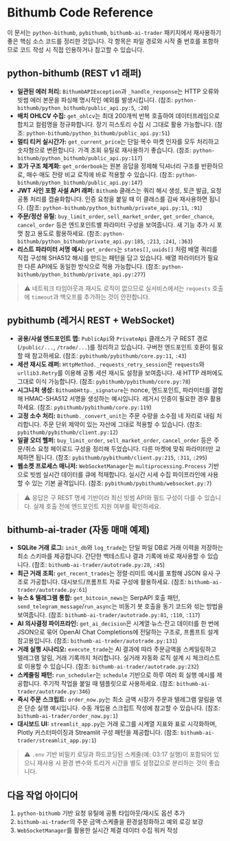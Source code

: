 # Bithumb Code Reference

이 문서는 `python-bithumb`, `pybithumb`, `bithumb-ai-trader` 패키지에서 재사용하기 좋은 핵심 소스 코드를 정리한 것입니다. 각 항목은 파일 경로와 시작 줄 번호를 포함하므로 코드 작성 시 직접 인용하거나 참고할 수 있습니다.

## python-bithumb (REST v1 래퍼)
- **일관된 에러 처리:** `BithumbAPIException`과 `_handle_response`는 HTTP 오류와 빗썸 에러 본문을 파싱해 명시적인 예외를 발생시킵니다. (참조: `python-bithumb/python_bithumb/public_api.py:5`, `:20`)
- **배치 OHLCV 수집:** `get_ohlcv`는 최대 200개씩 반복 호출하여 데이터프레임으로 합치고 컬럼명을 정규화합니다. 장기 히스토리 수집 시 그대로 활용 가능합니다. (참조: `python-bithumb/python_bithumb/public_api.py:51`)
- **멀티 티커 실시간가:** `get_current_price`는 단일·복수 마켓 인자를 모두 처리하고 숫자형으로 변환합니다. 가격 조회 유틸로 재사용하기 좋습니다. (참조: `python-bithumb/python_bithumb/public_api.py:117`)
- **호가 구조 체계화:** `get_orderbook`는 원본 응답을 정제해 딕셔너리 구조를 반환하므로, 매수·매도 잔량 비교 로직에 바로 적용할 수 있습니다. (참조: `python-bithumb/python_bithumb/public_api.py:147`)
- **JWT 사인 포함 사설 API 래퍼:** `Bithumb` 클래스는 쿼리 해시 생성, 토큰 발급, 요청 공통 처리를 캡슐화합니다. 인증 요청을 붙일 때 이 클래스를 감싸 재사용하면 됩니다. (참조: `python-bithumb/python_bithumb/private_api.py:11`, `:91`)
- **주문/정산 유틸:** `buy_limit_order`, `sell_market_order`, `get_order_chance`, `cancel_order` 등은 엔드포인트별 파라미터 구성을 보여줍니다. 새 기능 추가 시 포맷 참고 용도로 활용하세요. (참조: `python-bithumb/python_bithumb/private_api.py:185`, `:213`, `:241`, `:363`)
- **리스트 파라미터 서명 예시:** `get_orders`는 `states[]`, `uuids[]` 처럼 배열 쿼리를 직접 구성해 SHA512 해시를 만드는 패턴을 담고 있습니다. 배열 파라미터가 필요한 다른 API에도 동일한 방식으로 적용 가능합니다. (참조: `python-bithumb/python_bithumb/private_api.py:277`)

> ⚠️ 네트워크 타임아웃과 재시도 로직이 없으므로 실서비스에서는 `requests` 호출에 `timeout`과 백오프를 추가하는 것이 안전합니다.

## pybithumb (레거시 REST + WebSocket)
- **공용/사설 엔드포인트 맵:** `PublicApi`와 `PrivateApi` 클래스가 구 REST 경로(`/public/...`, `/trade/...`)를 정리하고 있습니다. 구버전 엔드포인트 호환이 필요할 때 참고하세요. (참조: `pybithumb/pybithumb/core.py:11`, `:43`)
- **세션 재시도 래퍼:** `HttpMethod._requests_retry_session`은 `requests`와 `urllib3.Retry`를 이용해 공통 세션 재시도 설정을 보여줍니다. 새 HTTP 래퍼에도 그대로 이식 가능합니다. (참조: `pybithumb/pybithumb/core.py:78`)
- **시그니처 생성:** `BithumbHttp._signature`는 nonce, 엔드포인트, 파라미터를 결합해 HMAC-SHA512 서명을 생성하는 예시입니다. 레거시 인증이 필요한 경우 활용하세요. (참조: `pybithumb/pybithumb/core.py:119`)
- **고정 소수 처리:** `Bithumb._convert_unit`는 주문 수량을 소수점 네 자리로 내림 처리합니다. 주문 단위 제약이 있는 자산에 그대로 적용할 수 있습니다. (참조: `pybithumb/pybithumb/client.py:12`)
- **일괄 오더 헬퍼:** `buy_limit_order`, `sell_market_order`, `cancel_order` 등은 주문/취소 요청 페이로드 구성을 정리해 두었습니다. 다른 마켓에 맞춰 파라미터만 교체하면 됩니다. (참조: `pybithumb/pybithumb/client.py:215`, `:311`, `:295`)
- **웹소켓 프로세스 매니저:** `WebSocketManager`는 `multiprocessing.Process` 기반으로 빗썸 실시간 데이터를 큐에 적재합니다. 실시간 시세 수집 파이프라인에 사용할 수 있는 기본 골격입니다. (참조: `pybithumb/pybithumb/websocket.py:7`)

> ⚠️ 응답은 구 REST 명세 기반이라 최신 빗썸 API와 필드 구성이 다를 수 있습니다. 실제 호출 전에 엔드포인트 지원 여부를 확인하세요.

## bithumb-ai-trader (자동 매매 예제)
- **SQLite 거래 로그:** `init_db`와 `log_trade`는 단일 파일 DB로 거래 이력을 저장하는 최소 스키마를 제공합니다. 간단한 백테스트나 결과 기록에 바로 재사용할 수 있습니다. (참조: `bithumb-ai-trader/autotrade.py:28`, `:45`)
- **최근 거래 조회:** `get_recent_trades`는 정렬·리미트 예시를 포함해 JSON 유사 구조로 가공합니다. 대시보드/프롬프트 자료 구성에 활용하세요. (참조: `bithumb-ai-trader/autotrade.py:61`)
- **뉴스 & 텔레그램 통합:** `get_bitcoin_news`는 SerpAPI 호출 패턴, `send_telegram_message`/`run_async`는 비동기 봇 호출을 동기 코드와 섞는 방법을 보여줍니다. (참조: `bithumb-ai-trader/autotrade.py:81`, `:110`, `:117`)
- **AI 의사결정 파이프라인:** `get_ai_decision`은 시계열·뉴스·잔고 데이터를 한 번에 JSON으로 묶어 OpenAI Chat Completions에 전달하는 구조로, 프롬프트 설계 참고용입니다. (참조: `bithumb-ai-trader/autotrade.py:131`)
- **거래 실행 시나리오:** `execute_trade`는 AI 결과에 따라 주문금액을 스케일링하고 텔레그램 알림, 거래 기록까지 처리합니다. 실거래 자동화 로직 설계 시 체크리스트로 이용할 수 있습니다. (참조: `bithumb-ai-trader/autotrade.py:232`)
- **스케줄링 패턴:** `run_scheduler`는 `schedule` 기반으로 하루 여러 회 실행 예시를 제공합니다. 주기적 작업을 붙일 때 템플릿으로 사용하세요. (참조: `bithumb-ai-trader/autotrade.py:346`)
- **즉시 주문 스크립트:** `order_now.py`는 최소 금액 시장가 주문과 텔레그램 알림을 엮은 단순 실행 예시입니다. 수동 개입용 스크립트 작성에 참고할 수 있습니다. (참조: `bithumb-ai-trader/order_now.py:1`)
- **대시보드 UI:** `streamlit_app.py`는 거래 로그를 시계열 지표와 표로 시각화하며, Plotly 커스터마이징과 Streamlit 구성 패턴을 제공합니다. (참조: `bithumb-ai-trader/streamlit_app.py:1`)

> ⚠️ `.env` 기반 비밀키 로딩과 하드코딩된 스케줄(예: 03:17 실행)이 포함되어 있으니 재사용 시 환경 변수와 트리거 시간을 별도 설정값으로 분리하는 것이 좋습니다.

## 다음 작업 아이디어
1. `python-bithumb` 기반 요청 유틸에 공통 타임아웃/재시도 옵션 추가
2. `bithumb-ai-trader`의 주문 금액·스케줄을 환경설정화하고 예외 로깅 보강
3. `WebSocketManager`를 활용한 실시간 체결 데이터 수집 워커 작성
